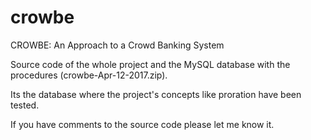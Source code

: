 # crowbe
CROWBE: An Approach to a Crowd Banking System 

Source code of the whole project and the MySQL database with the procedures (crowbe-Apr-12-2017.zip).

Its the database where the project's concepts like proration have been tested.

If you have comments to the source code please let me know it.
